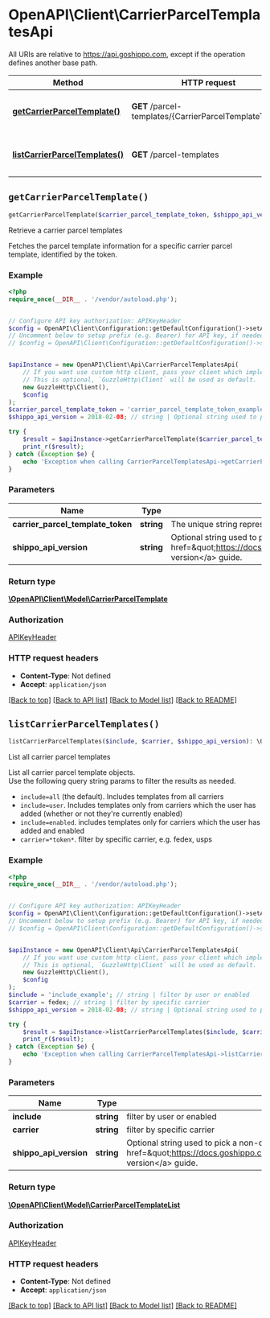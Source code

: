 # OpenAPI\Client\CarrierParcelTemplatesApi

All URIs are relative to https://api.goshippo.com, except if the operation defines another base path.

| Method | HTTP request | Description |
| ------------- | ------------- | ------------- |
| [**getCarrierParcelTemplate()**](CarrierParcelTemplatesApi.md#getCarrierParcelTemplate) | **GET** /parcel-templates/{CarrierParcelTemplateToken} | Retrieve a carrier parcel templates |
| [**listCarrierParcelTemplates()**](CarrierParcelTemplatesApi.md#listCarrierParcelTemplates) | **GET** /parcel-templates | List all carrier parcel templates |


## `getCarrierParcelTemplate()`

```php
getCarrierParcelTemplate($carrier_parcel_template_token, $shippo_api_version): \OpenAPI\Client\Model\CarrierParcelTemplate
```

Retrieve a carrier parcel templates

Fetches the parcel template information for a specific carrier parcel template, identified by the token.

### Example

```php
<?php
require_once(__DIR__ . '/vendor/autoload.php');


// Configure API key authorization: APIKeyHeader
$config = OpenAPI\Client\Configuration::getDefaultConfiguration()->setApiKey('Authorization', 'YOUR_API_KEY');
// Uncomment below to setup prefix (e.g. Bearer) for API key, if needed
// $config = OpenAPI\Client\Configuration::getDefaultConfiguration()->setApiKeyPrefix('Authorization', 'Bearer');


$apiInstance = new OpenAPI\Client\Api\CarrierParcelTemplatesApi(
    // If you want use custom http client, pass your client which implements `GuzzleHttp\ClientInterface`.
    // This is optional, `GuzzleHttp\Client` will be used as default.
    new GuzzleHttp\Client(),
    $config
);
$carrier_parcel_template_token = 'carrier_parcel_template_token_example'; // string | The unique string representation of the carrier parcel template
$shippo_api_version = 2018-02-08; // string | Optional string used to pick a non-default API version to use. See our <a href=\"https://docs.goshippo.com/docs/api_concepts/apiversioning/\">API version</a> guide.

try {
    $result = $apiInstance->getCarrierParcelTemplate($carrier_parcel_template_token, $shippo_api_version);
    print_r($result);
} catch (Exception $e) {
    echo 'Exception when calling CarrierParcelTemplatesApi->getCarrierParcelTemplate: ', $e->getMessage(), PHP_EOL;
}
```

### Parameters

| Name | Type | Description  | Notes |
| ------------- | ------------- | ------------- | ------------- |
| **carrier_parcel_template_token** | **string**| The unique string representation of the carrier parcel template | |
| **shippo_api_version** | **string**| Optional string used to pick a non-default API version to use. See our &lt;a href&#x3D;\&quot;https://docs.goshippo.com/docs/api_concepts/apiversioning/\&quot;&gt;API version&lt;/a&gt; guide. | [optional] |

### Return type

[**\OpenAPI\Client\Model\CarrierParcelTemplate**](../Model/CarrierParcelTemplate.md)

### Authorization

[APIKeyHeader](../../README.md#APIKeyHeader)

### HTTP request headers

- **Content-Type**: Not defined
- **Accept**: `application/json`

[[Back to top]](#) [[Back to API list]](../../README.md#endpoints)
[[Back to Model list]](../../README.md#models)
[[Back to README]](../../README.md)

## `listCarrierParcelTemplates()`

```php
listCarrierParcelTemplates($include, $carrier, $shippo_api_version): \OpenAPI\Client\Model\CarrierParcelTemplateList
```

List all carrier parcel templates

List all carrier parcel template objects. <br> Use the following query string params to filter the results as needed. <br> <ul> <li>`include=all` (the default). Includes templates from all carriers </li> <li>`include=user`. Includes templates only from carriers which the user has added (whether or not they're currently enabled) </li> <li>`include=enabled`. includes templates only for carriers which the user has added and enabled </li> <li>`carrier=*token*`. filter by specific carrier, e.g. fedex, usps </li> </ul>

### Example

```php
<?php
require_once(__DIR__ . '/vendor/autoload.php');


// Configure API key authorization: APIKeyHeader
$config = OpenAPI\Client\Configuration::getDefaultConfiguration()->setApiKey('Authorization', 'YOUR_API_KEY');
// Uncomment below to setup prefix (e.g. Bearer) for API key, if needed
// $config = OpenAPI\Client\Configuration::getDefaultConfiguration()->setApiKeyPrefix('Authorization', 'Bearer');


$apiInstance = new OpenAPI\Client\Api\CarrierParcelTemplatesApi(
    // If you want use custom http client, pass your client which implements `GuzzleHttp\ClientInterface`.
    // This is optional, `GuzzleHttp\Client` will be used as default.
    new GuzzleHttp\Client(),
    $config
);
$include = 'include_example'; // string | filter by user or enabled
$carrier = fedex; // string | filter by specific carrier
$shippo_api_version = 2018-02-08; // string | Optional string used to pick a non-default API version to use. See our <a href=\"https://docs.goshippo.com/docs/api_concepts/apiversioning/\">API version</a> guide.

try {
    $result = $apiInstance->listCarrierParcelTemplates($include, $carrier, $shippo_api_version);
    print_r($result);
} catch (Exception $e) {
    echo 'Exception when calling CarrierParcelTemplatesApi->listCarrierParcelTemplates: ', $e->getMessage(), PHP_EOL;
}
```

### Parameters

| Name | Type | Description  | Notes |
| ------------- | ------------- | ------------- | ------------- |
| **include** | **string**| filter by user or enabled | [optional] |
| **carrier** | **string**| filter by specific carrier | [optional] |
| **shippo_api_version** | **string**| Optional string used to pick a non-default API version to use. See our &lt;a href&#x3D;\&quot;https://docs.goshippo.com/docs/api_concepts/apiversioning/\&quot;&gt;API version&lt;/a&gt; guide. | [optional] |

### Return type

[**\OpenAPI\Client\Model\CarrierParcelTemplateList**](../Model/CarrierParcelTemplateList.md)

### Authorization

[APIKeyHeader](../../README.md#APIKeyHeader)

### HTTP request headers

- **Content-Type**: Not defined
- **Accept**: `application/json`

[[Back to top]](#) [[Back to API list]](../../README.md#endpoints)
[[Back to Model list]](../../README.md#models)
[[Back to README]](../../README.md)
